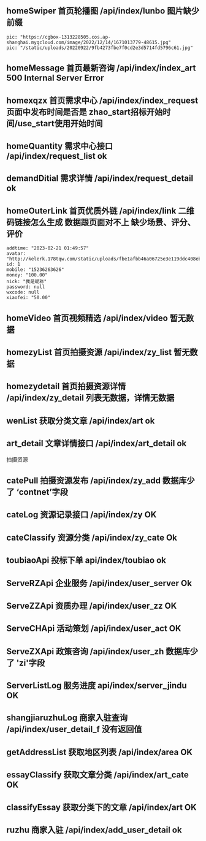 
## homeSwiper 首页轮播图 /api/index/lunbo 图片缺少前缀
```
pic: "https://cgbox-1313228505.cos.ap-shanghai.myqcloud.com/image/2022/12/14/1671013779-48615.jpg"
pic: "/static/uploads/20220922/9fb4273fbe7f0cd2e3d5714fd5796c61.jpg"
```

## homeMessage 首页最新咨询 /api/index/index_art  500 Internal Server Error

## homexqzx 首页需求中心 /api/index/index_request 页面中发布时间是否是 zhao_start招标开始时间/use_start使用开始时间

## homeQuantity 需求中心接口 /api/index/request_list ok
 
## demandDitial 需求详情 /api/index/request_detail ok

## homeOuterLink 首页优质外链 /api/index/link 二维码链接怎么生成 数据跟页面对不上 缺少场景、评分、评价
```
addtime: "2023-02-21 01:49:57"
avatar: "http://kelerk.178tqw.com/static/uploads/fbe1afbb46a06725e3e119ddc408ebd.png"
id: 1
mobile: "15236263626"
money: "100.00"
nick: "我是昵称"
password: null
wxcode: null
xiaofei: "50.00"
```

## homeVideo 首页视频精选 /api/index/video 暂无数据

## homezyList 首页拍摄资源 /api/index/zy_list 暂无数据

## homezydetail 首页拍摄资源详情 /api/index/zy_detail 列表无数据，详情无数据

## wenList 获取分类文章 /api/index/art ok

## art_detail 文章详情接口 /api/index/art_detail ok





拍摄资源

## catePull 拍摄资源发布 /api/index/zy_add    数据库少了 ‘contnet’字段


##  cateLog 资源记录接口 /api/index/zy  OK

## cateClassify  资源分类 /api/index/zy_cate  Ok  


## toubiaoApi 投标下单  api/index/toubiao   ok

##  ServeRZApi 企业服务  /api/index/user_server  Ok

##  ServeZZApi 资质办理  /api/index/user_zz  OK

## ServeCHApi 活动策划  /api/index/user_act  OK

## ServeZXApi  政策咨询  /api/index/user_zh  数据库少了 'zi'字段

## ServerListLog 服务进度 api/index/server_jindu    OK

## shangjiaruzhuLog  商家入驻查询 /api/index/user_detail_f   没有返回值




##  getAddressList  获取地区列表 /api/index/area  OK

##   essayClassify 获取文章分类  /api/index/art_cate OK


##   classifyEssay  获取分类下的文章   /api/index/art  OK


##  ruzhu   商家入驻  /api/index/add_user_detail ok


